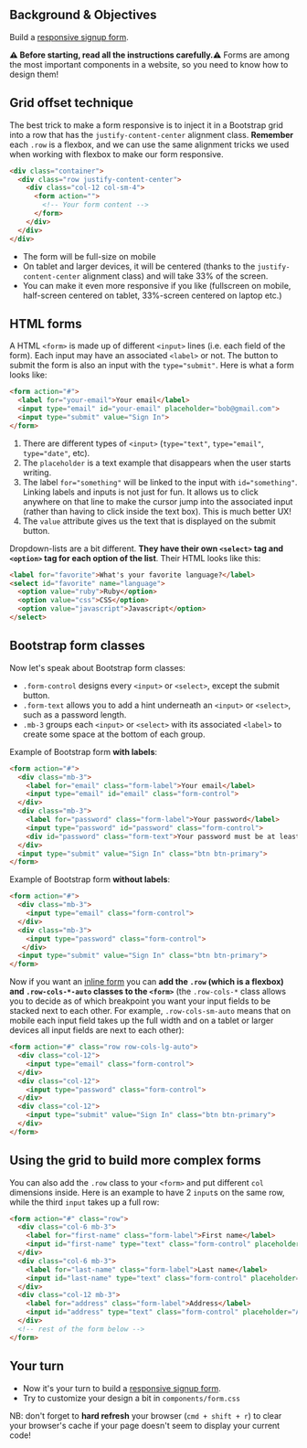 ## Background & Objectives

Build a [responsive signup form](https://lewagon.github.io/bootstrap-challenges/10-Login-form/).

**⚠️ Before starting, read all the instructions carefully.⚠️** Forms are among the most important components in a website, so you need to know how to design them!

## Grid offset technique

The best trick to make a form responsive is to inject it in a Bootstrap grid into a row that has the `justify-content-center` alignment class. **Remember** each `.row` is a flexbox, and we can use the same alignment tricks we used when working with flexbox to make our form responsive.

```html
<div class="container">
  <div class="row justify-content-center">
    <div class="col-12 col-sm-4">
      <form action="">
        <!-- Your form content -->
      </form>
    </div>
  </div>
</div>
```

- The form will be full-size on mobile
- On tablet and larger devices, it will be centered (thanks to the `justify-content-center` alignment class) and will take 33% of the screen.
- You can make it even more responsive if you like (fullscreen on mobile, half-screen centered on tablet, 33%-screen centered on laptop etc.)


## HTML forms

A HTML `<form>` is made up of different `<input>` lines (i.e. each field of the form). Each input may have an associated `<label>` or not. The button to submit the form is also an input with the `type="submit"`. Here is what a form looks like:

```html
<form action="#">
  <label for="your-email">Your email</label>
  <input type="email" id="your-email" placeholder="bob@gmail.com">
  <input type="submit" value="Sign In">
</form>
```

1. There are different types of `<input>` (`type="text"`, `type="email"`, `type="date"`, etc).
2. The `placeholder` is a text example that disappears when the user starts writing.
3. The label `for="something"` will be linked to the input with `id="something"`. Linking labels and inputs is not just for fun. It allows us to click anywhere on that line to make the cursor jump into the associated input (rather than having to click inside the text box). This is much better UX!
4. The `value` attribute gives us the text that is displayed on the submit button.

Dropdown-lists are a bit different. **They have their own `<select>` tag and `<option>` tag for each option of the list**. Their HTML looks like this:


```html
<label for="favorite">What's your favorite language?</label>
<select id="favorite" name="language">
  <option value="ruby">Ruby</option>
  <option value="css">CSS</option>
  <option value="javascript">Javascript</option>
</select>
```


## Bootstrap form classes

Now let's speak about Bootstrap form classes:

- `.form-control` designs every `<input>` or `<select>`, except the submit button.
- `.form-text` allows you to add a hint underneath an `<input>` or `<select>`, such as a password length.
- `.mb-3` groups each `<input>` or `<select>` with its associated `<label>` to create some space at the bottom of each group.

Example of Bootstrap form **with labels**:

```html
<form action="#">
  <div class="mb-3">
    <label for="email" class="form-label">Your email</label>
    <input type="email" id="email" class="form-control">
  </div>
  <div class="mb-3">
    <label for="password" class="form-label">Your password</label>
    <input type="password" id="password" class="form-control">
    <div id="password" class="form-text">Your password must be at least 6 characters long and contain letters and numbers.</div>
  </div>
  <input type="submit" value="Sign In" class="btn btn-primary">
</form>
```

Example of Bootstrap form **without labels**:

```html
<form action="#">
  <div class="mb-3">
    <input type="email" class="form-control">
  </div>
  <div class="mb-3">
    <input type="password" class="form-control">
   </div>
  <input type="submit" value="Sign In" class="btn btn-primary">
</form>
```

Now if you want an [inline form](https://getbootstrap.com/docs/5.1/forms/layout/#inline-forms) you can **add the `.row` (which is a flexbox) and `.row-cols-*-auto` classes to the `<form>`** (the `.row-cols-*` class allows you to decide as of which breakpoint you want your input fields to be stacked next to each other. For example, `.row-cols-sm-auto` means that on mobile each input field takes up the full width and on a tablet or larger devices all input fields are next to each other):

```html
<form action="#" class="row row-cols-lg-auto">
  <div class="col-12">
    <input type="email" class="form-control">
  </div>
  <div class="col-12">
    <input type="password" class="form-control">
  </div>
  <div class="col-12">
    <input type="submit" value="Sign In" class="btn btn-primary">
  </div>
</form>
```

## Using the grid to build more complex forms

You can also add the `.row` class to your `<form>` and put different `col` dimensions inside. Here is an example to have 2 `input`s on the same row, while the third `input` takes up a full row:

```html
<form action="#" class="row">
  <div class="col-6 mb-3">
    <label for="first-name" class="form-label">First name</label>
    <input id="first-name" type="text" class="form-control" placeholder="First name">
  </div>
  <div class="col-6 mb-3">
    <label for="last-name" class="form-label">Last name</label>
    <input id="last-name" type="text" class="form-control" placeholder="Last name">
  </div>
  <div class="col-12 mb-3">
    <label for="address" class="form-label">Address</label>
    <input id="address" type="text" class="form-control" placeholder="Address">
  </div>
  <!-- rest of the form below -->
</form>
```

## Your turn

- Now it's your turn to build a [responsive signup form](http://lewagon.github.io/bootstrap-challenges/10-Login-form/).
- Try to customize your design a bit in `components/form.css`

NB: don't forget to **hard refresh** your browser (`cmd + shift + r`) to clear your browser's cache if your page doesn't seem to display your current code!
